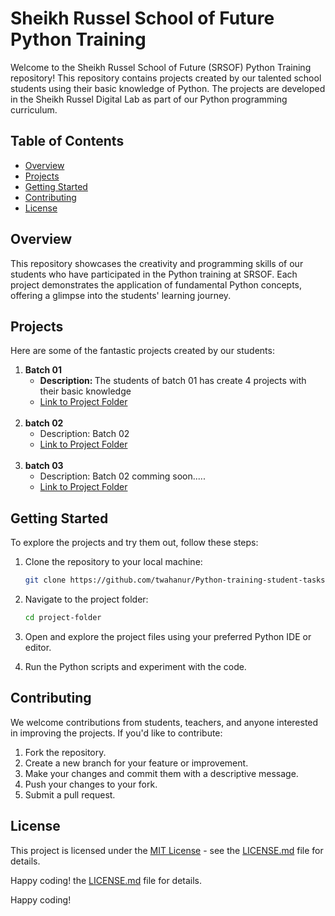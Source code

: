 # Sheikh Russel School of Future Python Training

Welcome to the Sheikh Russel School of Future (SRSOF) Python Training repository! This repository contains projects created by our talented school students using their basic knowledge of Python. The projects are developed in the Sheikh Russel Digital Lab as part of our Python programming curriculum.

## Table of Contents
- [Overview](#overview)
- [Projects](#projects)
- [Getting Started](#getting-started)
- [Contributing](#contributing)
- [License](#license)

## Overview

This repository showcases the creativity and programming skills of our students who have participated in the Python training at SRSOF. Each project demonstrates the application of fundamental Python concepts, offering a glimpse into the students' learning journey.

## Projects

Here are some of the fantastic projects created by our students:
</br>

1. **Batch 01**
   - <b>Description: </b>The students of batch 01 has create 4 projects with their basic knowledge
   - [Link to Project Folder](https://github.com/twahanur/Python-training-student-tasks/tree/main/Batch01)
</br></br>
2. **batch 02**
   - Description: Batch 02
   - [Link to Project Folder](link_to_project_folder)
</br></br>
2. **batch 03**
   - Description: Batch 02 comming soon.....
   - [Link to Project Folder](link_to_project_folder)

<!-- Add more projects as needed -->

## Getting Started

To explore the projects and try them out, follow these steps:

1. Clone the repository to your local machine:

    ```bash
    git clone https://github.com/twahanur/Python-training-student-tasks
    ```

2. Navigate to the project folder:

    ```bash
    cd project-folder
    ```

3. Open and explore the project files using your preferred Python IDE or editor.

4. Run the Python scripts and experiment with the code.

## Contributing

We welcome contributions from students, teachers, and anyone interested in improving the projects. If you'd like to contribute:

1. Fork the repository.
2. Create a new branch for your feature or improvement.
3. Make your changes and commit them with a descriptive message.
4. Push your changes to your fork.
5. Submit a pull request.

## License

This project is licensed under the [MIT License](LICENSE.md) - see the [LICENSE.md](LICENSE.md) file for details.

Happy coding! the [LICENSE.md](LICENSE.md) file for details.

Happy coding!
